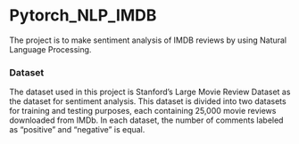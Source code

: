 # Pytorch_NLP_IMDB
The project is to make sentiment analysis of IMDB reviews by using Natural Language Processing.

### Dataset
The dataset used in this project is Stanford’s Large Movie Review Dataset as the dataset for sentiment analysis. This dataset is divided into two datasets for training and testing purposes, each containing 25,000 movie reviews downloaded from IMDb. In each dataset, the number of comments labeled as “positive” and “negative” is equal.
